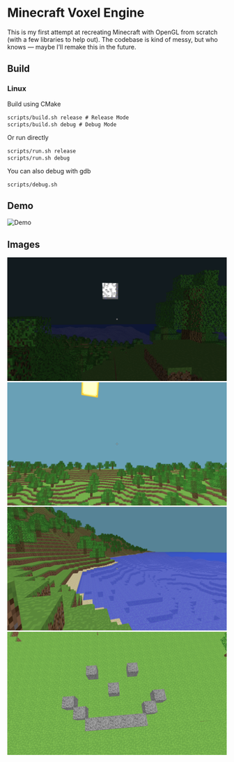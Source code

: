 # Minecraft Voxel Engine
This is my first attempt at recreating Minecraft with OpenGL from scratch (with a few libraries to help out). 
The codebase is kind of messy, but who knows — maybe I’ll remake this in the future.

## Build
### Linux
Build using CMake
```
scripts/build.sh release # Release Mode
scripts/build.sh debug # Debug Mode
```
Or run directly
```
scripts/run.sh release 
scripts/run.sh debug 
```
You can also debug with gdb
```
scripts/debug.sh
```

## Demo
![Demo](/images/demo.gif)

## Images
![Screenshot](/images/screenshot1.png)
![Screenshot](/images/screenshot2.png)
![Screenshot](/images/screenshot3.png)
![Screenshot](/images/screenshot4.png)

